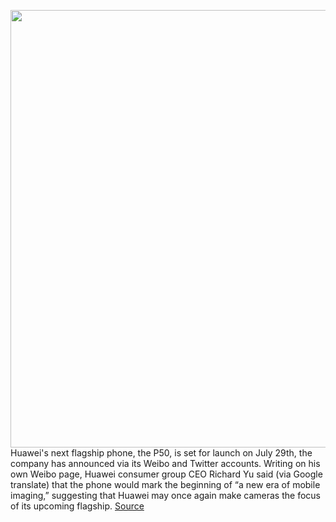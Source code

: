 <img src='https://cdn.vox-cdn.com/thumbor/RRG7uuDWcfTV8yXWQ83OnjCyc_4=/0x0:2040x1360/1200x800/filters:focal(857x517:1183x843)/cdn.vox-cdn.com/uploads/chorus_image/image/69599672/huaweip50.0.jpg' width='700px' /><br/>
Huawei's next flagship phone, the P50, is set for launch on July 29th, the company has announced via its Weibo and Twitter accounts. Writing on his own Weibo page, Huawei consumer group CEO Richard Yu said (via Google translate) that the phone would mark the beginning of “a new era of mobile imaging,” suggesting that Huawei may once again make cameras the focus of its upcoming flagship.
<a href='https://www.theverge.com/2021/7/19/22583225/huawei-p50-launch-july-29th-release-date'> Source <a/>